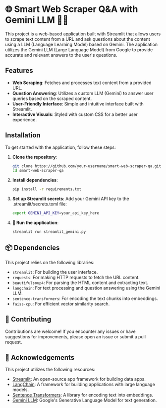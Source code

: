 # 🌐 Smart Web Scraper Q&A with Gemini LLM 🦙🦜

This project is a web-based application built with Streamlit that allows users to scrape text content from a URL and ask questions about the content using a LLM (Language Learning Model) based on Gemini. The application utilizes the Gemini LLM (Large Language Model) from Google to provide accurate and relevant answers to the user's questions.

## Features

- **Web Scraping**: Fetches and processes text content from a provided URL.
- **Question Answering**: Utilizes a custom LLM (Gemini) to answer user queries based on the scraped content.
- **User-Friendly Interface**: Simple and intuitive interface built with Streamlit.
- **Interactive Visuals**: Styled with custom CSS for a better user experience.

## Installation

To get started with the application, follow these steps:

1. **Clone the repository**:
   ```bash
   git clone https://github.com/your-username/smart-web-scraper-qa.git
   cd smart-web-scraper-qa
   ```
2. **Install dependencies**:
   ```bash
   pip install -r requirements.txt
   ```
3. **Set up Streamlit secrets**:
   Add your Gemini API key to the .streamlit/secrets.toml file:
   ```bash
   export GEMINI_API_KEY=your_api_key_here
   ```
4. **🚀 Run the application**:
   ```bash
   streamlit run streamlit_gemini.py
   ```
## 📦 Dependencies 

This project relies on the following libraries:

- `streamlit`: For building the user interface.
- `requests`: For making HTTP requests to fetch the URL content.
- `beautifulsoup4`: For parsing the HTML content and extracting text.
- `langchain`: For text processing and question answering using the Gemini LLM.
- `sentence-transformers`: For encoding the text chunks into embeddings.
- `faiss-cpu`: For efficient vector similarity search.

## 🤝 Contributing 

Contributions are welcome! If you encounter any issues or have suggestions for improvements, please open an issue or submit a pull request.

## 🙏 Acknowledgements 

This project utilizes the following resources:

- [Streamlit](https://streamlit.io/): An open-source app framework for building data apps.
- [LangChain](https://github.com/hwchase17/langchain): A framework for building applications with large language models.
- [Sentence Transformers](https://github.com/UKPLab/sentence-transformers): A library for encoding text into embeddings.
- [Gemini LLM](https://cloud.google.com/vertex-ai/docs/generative-ai/tutorials/text-generation): Google's Generative Language Model for text generation.
